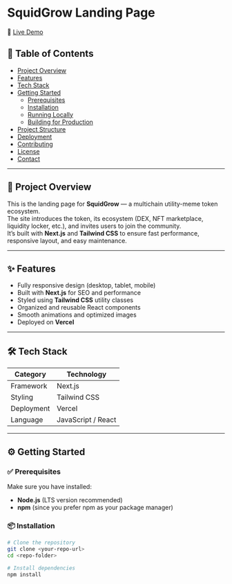 # SquidGrow Landing Page  
📍 [Live Demo](https://squidgrow-psi.vercel.app/)

## 🧩 Table of Contents  
- [Project Overview](#project-overview)  
- [Features](#features)  
- [Tech Stack](#tech-stack)  
- [Getting Started](#getting-started)  
  - [Prerequisites](#prerequisites)  
  - [Installation](#installation)  
  - [Running Locally](#running-locally)  
  - [Building for Production](#building-for-production)  
- [Project Structure](#project-structure)  
- [Deployment](#deployment)  
- [Contributing](#contributing)  
- [License](#license)  
- [Contact](#contact)

---

## 🚀 Project Overview  
This is the landing page for **SquidGrow** — a multichain utility-meme token ecosystem.  
The site introduces the token, its ecosystem (DEX, NFT marketplace, liquidity locker, etc.), and invites users to join the community.  
It’s built with **Next.js** and **Tailwind CSS** to ensure fast performance, responsive layout, and easy maintenance.

---

## ✨ Features  
- Fully responsive design (desktop, tablet, mobile)  
- Built with **Next.js** for SEO and performance  
- Styled using **Tailwind CSS** utility classes  
- Organized and reusable React components  
- Smooth animations and optimized images  
- Deployed on **Vercel**

---

## 🛠️ Tech Stack  
| Category | Technology |
|-----------|-------------|
| Framework | Next.js |
| Styling | Tailwind CSS |
| Deployment | Vercel |
| Language | JavaScript / React |

---

## ⚙️ Getting Started  

### ✅ Prerequisites  
Make sure you have installed:  
- **Node.js** (LTS version recommended)  
- **npm** (since you prefer npm as your package manager)

### 📦 Installation  
```bash
# Clone the repository
git clone <your-repo-url>
cd <repo-folder>

# Install dependencies
npm install
